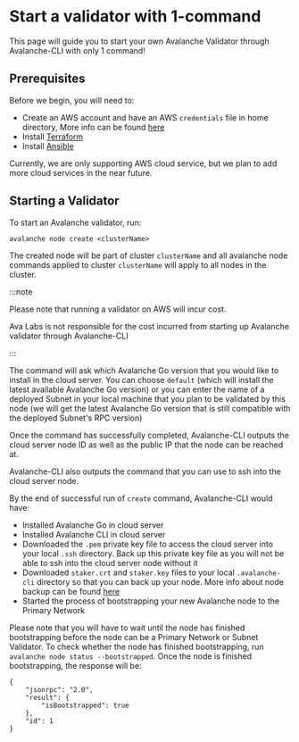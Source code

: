 # Start a validator with 1-command

This page will guide you to start your own Avalanche Validator through Avalanche-CLI with only 
1 command!

## Prerequisites

Before we begin, you will need to: 
- Create an AWS account and have an AWS `credentials` file in home directory, More info can be 
found [here](https://docs.aws.amazon.com/sdkref/latest/guide/file-format.html#file-format-creds)
- Install [Terraform](https://developer.hashicorp.com/terraform/tutorials/aws-get-started/install-cli)
- Install [Ansible](https://crunchify.com/how-to-install-ansible-on-macos/)

Currently, we are only supporting AWS cloud service, but we plan to add more cloud services in the
near future.

## Starting a Validator

To start an Avalanche validator, run:

```shell
avalanche node create <clusterName>
```

The created node will be part of cluster `clusterName` and all avalanche node commands applied to 
cluster `clusterName` will apply to all nodes in the cluster.

:::note

Please note that running a validator on AWS will incur cost. 

Ava Labs is not responsible for the cost incurred from starting up Avalanche validator through 
Avalanche-CLI

:::

The command will ask which Avalanche Go version that you would like to install in the cloud server. 
You can choose `default` (which will install the latest available Avalanche Go version) or you can
enter the name of a deployed Subnet in your local machine that you plan to be validated by this
node (we will get the latest Avalanche Go version that is still compatible with the deployed
Subnet's RPC version)
    
Once the command has successfully completed, Avalanche-CLI outputs the cloud server node ID as well 
as the public IP that the node can be reached at. 

Avalanche-CLI also outputs the command that you can use to ssh into the cloud server node.

By the end of successful run of `create` command, Avalanche-CLI would have:
- Installed Avalanche Go in cloud server
- Installed Avalanche CLI in cloud server
- Downloaded the `.pem` private key file to access the cloud server into your local `.ssh` directory.
  Back up this private key file as you will not be able to ssh into the cloud server node without it
- Downloaded `staker.crt` and `staker.key` files to your local `.avalanche-cli` directory so that
  you can back up your node. More info about node backup can be found [here](./node-backup-and-restore.md)
- Started the process of bootstrapping your new Avalanche node to the Primary Network


Please note that you will have to wait until the node has finished bootstrapping before the node can be a 
Primary Network or Subnet Validator. To check whether the node has finished bootstrapping, run 
`avalanche node status --bootstrapped`. Once the node is finished bootstrapping, the response will be:

```text
{
    "jsonrpc": "2.0",
    "result": {
        "isBootstrapped": true
    },
    "id": 1
}
```


